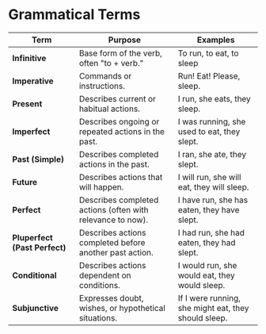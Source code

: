 # Grammatical Terms

| **Term**                      | **Purpose**                                                | **Examples**                                         |
| ----------------------------- | ---------------------------------------------------------- | ---------------------------------------------------- |
| **Infinitive**                | Base form of the verb, often "to + verb."                  | To run, to eat, to sleep                             |
| **Imperative**                | Commands or instructions.                                  | Run! Eat! Please, sleep.                             |
| **Present**                   | Describes current or habitual actions.                     | I run, she eats, they sleep.                         |
| **Imperfect**                 | Describes ongoing or repeated actions in the past.         | I was running, she used to eat, they slept.          |
| **Past (Simple)**             | Describes completed actions in the past.                   | I ran, she ate, they slept.                          |
| **Future**                    | Describes actions that will happen.                        | I will run, she will eat, they will sleep.           |
| **Perfect**                   | Describes completed actions (often with relevance to now). | I have run, she has eaten, they have slept.          |
| **Pluperfect (Past Perfect)** | Describes actions completed before another past action.    | I had run, she had eaten, they had slept.            |
| **Conditional**               | Describes actions dependent on conditions.                 | I would run, she would eat, they would sleep.        |
| **Subjunctive**               | Expresses doubt, wishes, or hypothetical situations.       | If I were running, she might eat, they should sleep. |
